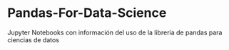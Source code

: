 # Pandas-For-Data-Science
Jupyter Notebooks con información del uso de la librería de pandas para ciencias de datos 
